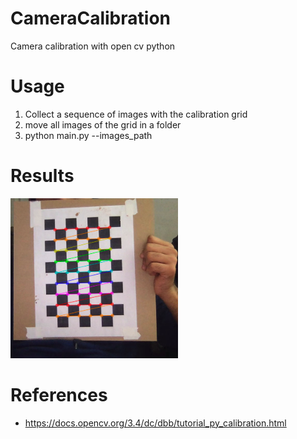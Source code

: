 # CameraCalibration
Camera calibration with open cv python

# Usage
1. Collect a sequence of images with the calibration grid
2. move all images of the grid in a folder <PATH>
3. python main.py --images_path <PATH>

# Results
![corners](grid.png)

# References
 - https://docs.opencv.org/3.4/dc/dbb/tutorial_py_calibration.html
